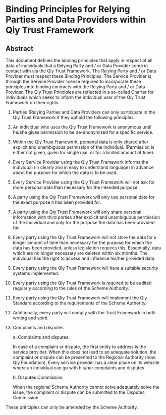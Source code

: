# Binding Principles for Relying Parties and Data Providers within Qiy Trust Framework 


## Abstract

This document defines the binding principles that apply in respect of all data of individuals that a Relying Party and / or Data Provider come in contact with via the Qiy Trust Framework. The Relying Party and / or Data Provider must respect these Binding Principles. The Service Provider is, through the Service Provider license required to incorporate these principles into binding contracts with the Relying Party and / or Data Provider. The Qiy Trust Principles are reflected in a so-called Charter for Individuals which seeks to inform the individual user of the Qiy Trust Framework on their rights.


1. Parties (Relying Parties and Data Providers can only participate in the Qiy Trust Framework if they uphold the following principles.

2. An individual who uses the Qiy Trust Framework is anonymous until he/she gives permission to be de-anonymized for a specific service. 

3. Within the Qiy Trust Framework, personal data is only shared after explicit and unambiguous permission of the individual. (Permission is either not given, given for single use, or for a limited amount of time).

4. Every Service Provider using the Qiy Trust Framework informs the individual (in clearly and in easy to understand language) in advance about the purpose for which the data is to be used.

5. Every Service Provider using the Qiy Trust Framework will not ask for more personal data than necessary for the intended purpose.
	
6. A party using the Qiy Trust Framework will only use personal data for the exact purpose it has been provided for.

7. A party using the Qiy Trust Framework will only share personal information with third parties after explicit and unambiguous permission of the individual and only for the purpose the data has been provided for. 

8. Every party using the Qiy Trust Framework will not store the data for a longer amount of time than necessary for the purpose for which the data has been provided, unless legislation requires this. Essentially, data which are no longer necessary are deleted within six months. The individual has the right to access and influence his/her provided data.

9. Every party using the Qiy Trust Framework will have a suitable security systems implemented. 

10. Every party using the Qiy Trust Framework is required to be audited regularly according to the rules of the Scheme Authority.

11. Every party using the Qiy Trust Framework will implement the Qiy Standard according to the requirements of the Scheme Authority.

12. Additionally, every party will comply with the Trust Framework in both writing and spirit. 

13. Complaints and disputes

    a.	Complaints and disputes
    
    In case of a complaint or dispute, the first entity to address is the service provider. When this does not lead to an adequate solution, the complaint or dispute can be presented to the Regional Authority (now: Qiy Foundation). Every service provider has a clear place on its website where an individual can go with his/her complaints and disputes. 

    b.	Disputes Commission

    When the regional Scheme Authority cannot solve adequately solve the issue, the complaint or dispute can be submitted to the Disputes Commission.

These principles can only be amended by the Scheme Authority. 

